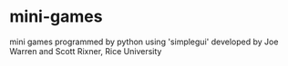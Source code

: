 # mini-games
mini games programmed by python
using 'simplegui' developed by Joe Warren and Scott Rixner, Rice University
